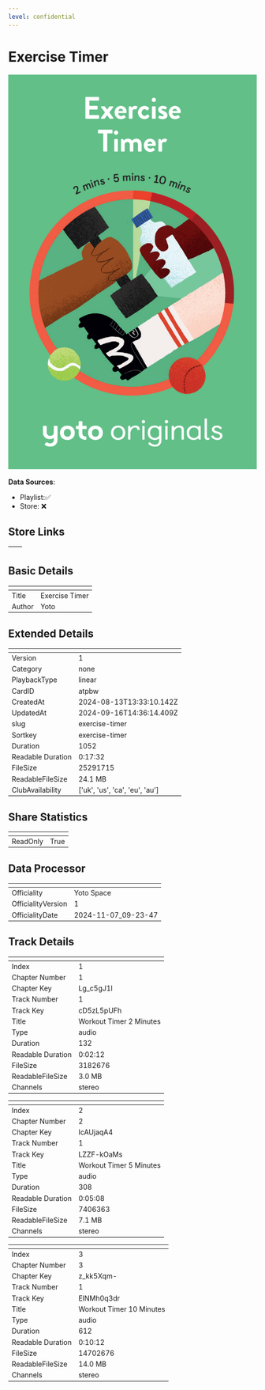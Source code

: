 ```yaml
---
level: confidential
---
```

# Exercise Timer

![card_[atpbw].png](../../img/cards/card_[atpbw].png)

**Data Sources**: 

- Playlist:✅
- Store: ❌


## Store Links

| <!-- --> | <!-- --> |
| - | - |


## Basic Details

| <!-- --> | <!-- --> |
| - | - |
| Title | Exercise Timer |
| Author | Yoto |


## Extended Details

| <!-- --> | <!-- --> |
| - | - |
| Version | 1 |
| Category | none |
| PlaybackType | linear |
| CardID | atpbw |
| CreatedAt | 2024-08-13T13:33:10.142Z |
| UpdatedAt | 2024-09-16T14:36:14.409Z |
| slug | exercise-timer |
| Sortkey | exercise-timer |
| Duration | 1052 |
| Readable Duration | 0:17:32 |
| FileSize | 25291715 |
| ReadableFileSize | 24.1 MB |
| ClubAvailability | ['uk', 'us', 'ca', 'eu', 'au'] |


## Share Statistics

| <!-- --> | <!-- --> |
| - | - |
| ReadOnly | True |


## Data Processor

| <!-- --> | <!-- --> |
| - | - |
| Officiality | Yoto Space
| OfficialityVersion | 1
| OfficialityDate | 2024-11-07_09-23-47


## Track Details

| <!-- --> | <!-- --> |
| - | - |
| Index | 1 |
| Chapter Number | 1 |
| Chapter Key | Lg_c5gJ1l |
| Track Number | 1 |
| Track Key | cD5zL5pUFh |
| Title | Workout Timer 2 Minutes  |
| Type | audio |
| Duration | 132 |
| Readable Duration | 0:02:12 |
| FileSize | 3182676 |
| ReadableFileSize | 3.0 MB |
| Channels | stereo |

| <!-- --> | <!-- --> |
| - | - |
| Index | 2 |
| Chapter Number | 2 |
| Chapter Key | IcAUjaqA4 |
| Track Number | 1 |
| Track Key | LZZF-kOaMs |
| Title | Workout Timer 5 Minutes  |
| Type | audio |
| Duration | 308 |
| Readable Duration | 0:05:08 |
| FileSize | 7406363 |
| ReadableFileSize | 7.1 MB |
| Channels | stereo |

| <!-- --> | <!-- --> |
| - | - |
| Index | 3 |
| Chapter Number | 3 |
| Chapter Key | z_kk5Xqm- |
| Track Number | 1 |
| Track Key | ElNMh0q3dr |
| Title | Workout Timer 10 Minutes  |
| Type | audio |
| Duration | 612 |
| Readable Duration | 0:10:12 |
| FileSize | 14702676 |
| ReadableFileSize | 14.0 MB |
| Channels | stereo |

